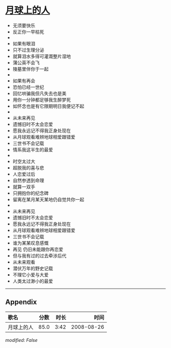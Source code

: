 # [月球上的人](https://music.163.com/song?id=64962)

* 无须要快乐
* 反正你一早枯死
* 
* 如果有眼泪
* 只不过生理分泌
* 就算泪水多得可灌溉整片湿地
* 蒲公英不会飞
* 陵墓里伴你于一起
* 
* 如果有再会
* 恐怕已经一世纪
* 回忆哄骗我但凡失去也是美
* 用你一分钟都足够我生醉梦死
* 如怀念也是有它限期明日我便记不起
* 
* 从未来再见
* 遗憾旧时不太会恋爱
* 愿我永远记不得我正身处现在
* 从月球观看难辨地球相爱跟错爱
* 三世书不会记载
* 情系我这半生的最爱
* 
* 时空太过大
* 超脱我的喜与悲
* 人恋爱过后
* 自然参透到命理
* 就算一双手
* 只拥抱你的纪念碑
* 留离在某月某天某地仍自觉共你一起
* 
* 从未来再见
* 遗憾旧时不太会恋爱
* 愿我永远记不得我正身处现在
* 从月球观看难辨地球相爱跟错爱
* 三世书不会记载
* 谁为某某叹息感慨
* 再见 仍旧未能跟你再恋爱
* 但与我有过的过去牵涉后代
* 从未来观看
* 潜伏万年的野史记载
* 不理它小爱与大爱
* 人类太过渺小的最爱


---

## Appendix

|歌名|分数|时长|时间|
|:---|:---:|---:|---:|
|月球上的人|85.0|3:42|2008-08-26

*modified: False*
